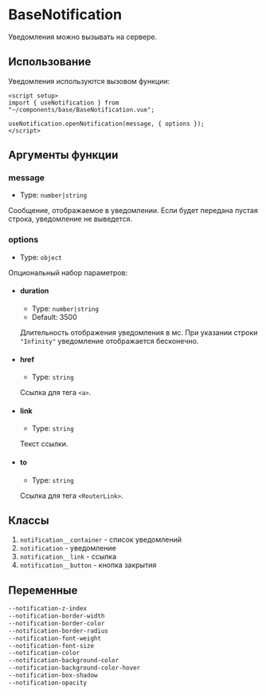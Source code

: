 # BaseNotification

Уведомления можно вызывать на сервере.

## Использование

Уведомления используются вызовом функции:

```vue
<script setup>
import { useNotification } from "~/components/base/BaseNotification.vue";

useNotification.openNotification(message, { options });
</script>
```

## Аргументы функции

### message

- Type: `number|string`

Cообщение, отображаемое в уведомлении. Если будет передана пустая строка, уведомление не выведется.

### options

- Type: `object`

Опциональный набор параметров:

- #### duration

  - Type: `number|string`
  - Default: 3500
  
  Длительность отображения уведомления в мс. При указании строки `"Infinity"` уведомление отображается бесконечно.

- #### href

  - Type: `string`

  Ссылка для тега `<a>`.

- #### link

  - Type: `string`

  Текст ссылки.

- #### to

  - Type: `string`

  Ссылка для тега `<RouterLink>`.

## Классы

1. `notification__container` - список уведомлений
2. `notification` - уведомление
3. `notification__link` - ссылка
4. `notification__button` - кнопка закрытия

## Переменные

```css
--notification-z-index
--notification-border-width
--notification-border-color
--notification-border-radius
--notification-font-weight
--notification-font-size
--notification-color
--notification-background-color
--notification-background-color-hover
--notification-box-shadow
--notification-opacity
```
